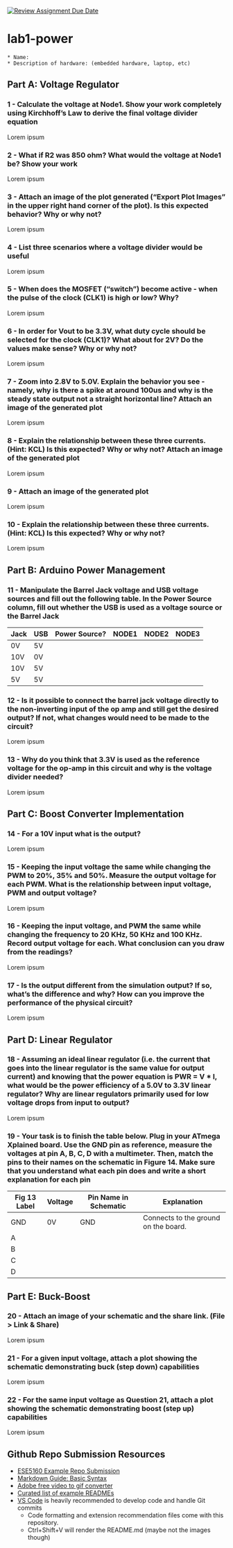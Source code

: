 [![Review Assignment Due Date](https://classroom.github.com/assets/deadline-readme-button-24ddc0f5d75046c5622901739e7c5dd533143b0c8e959d652212380cedb1ea36.svg)](https://classroom.github.com/a/x_MqueB0)
# lab1-power

    * Name: 
    * Description of hardware: (embedded hardware, laptop, etc) 

## Part A: Voltage Regulator

### 1 - Calculate the voltage at Node1. Show your work completely using Kirchhoff’s Law to derive the final voltage divider equation

Lorem ipsum

### 2 - What if R2 was 850 ohm? What would the voltage at Node1 be? Show your work

Lorem ipsum

### 3 - Attach an image of the plot generated (“Export Plot Images” in the upper right hand corner of the plot). Is this expected behavior? Why or why not?

Lorem ipsum

### 4 - List three scenarios where a voltage divider would be useful

Lorem ipsum

### 5 - When does the MOSFET (“switch”) become active - when the pulse of the clock (CLK1) is high or low? Why?

Lorem ipsum

### 6 - In order for Vout to be 3.3V, what duty cycle should be selected for the clock (CLK1)? What about for 2V? Do the values make sense? Why or why not?

Lorem ipsum

### 7 - Zoom into 2.8V to 5.0V. Explain the behavior you see - namely, why is there a spike at around 100us and why is the steady state output not a straight horizontal line? Attach an image of the generated plot

Lorem ipsum

### 8 - Explain the relationship between these three currents. (Hint: KCL) Is this expected? Why or why not? Attach an image of the generated plot

Lorem ipsum

### 9 - Attach an image of the generated plot

Lorem ipsum

### 10 - Explain the relationship between these three currents. (Hint: KCL) Is this expected? Why or why not?

Lorem ipsum

## Part B: Arduino Power Management

### 11 - Manipulate the Barrel Jack voltage and USB voltage sources and fill out the following table. In the Power Source column, fill out whether the USB is used as a voltage source or the Barrel Jack

| **Jack**  | **USB**  | **Power Source?**  | **NODE1**  | **NODE2**  | **NODE3**  |
|---------- |--------- |------------------- |----------- |----------- |----------- |
| 0V        | 5V       |                    |            |            |            |
| 10V       | 0V       |                    |            |            |            |
| 10V       | 5V       |                    |            |            |            |
| 5V        | 5V       |                    |            |            |            |

### 12 - Is it possible to connect the barrel jack voltage directly to the non-inverting input of the op amp and still get the desired output? If not, what changes would need to be made to the circuit?

Lorem ipsum

### 13 - Why do you think that 3.3V is used as the reference voltage for the op-amp in this circuit and why is the voltage divider needed?

Lorem ipsum

## Part C: Boost Converter Implementation

### 14 - For a 10V input what is the output?

Lorem ipsum

### 15 - Keeping the input voltage the same while changing the PWM to 20%, 35% and 50%. Measure the output voltage for each PWM. What is the relationship between input voltage, PWM and output voltage?

Lorem ipsum

### 16 - Keeping the input voltage, and PWM the same while changing the frequency to 20 KHz, 50 KHz and 100 KHz.  Record output voltage for each.  What conclusion can you draw from the readings?

Lorem ipsum

### 17 - Is the output different from the simulation output? If so, what’s the difference and why? How can you improve the performance of the physical circuit?

Lorem ipsum

## Part D: Linear Regulator

### 18 - Assuming an ideal linear regulator (i.e. the current that goes into the linear regulator is the same value for output current)  and knowing that the power equation is PWR = V * I, what would be the power efficiency of a 5.0V to 3.3V linear regulator? Why are linear regulators primarily used for low voltage drops from input to output?

Lorem ipsum

### 19 - Your task is to finish the table below. Plug in your ATmega Xplained board. Use the GND pin as reference, measure the voltages at pin A, B, C, D with a multimeter. Then, match the pins to their names on the schematic in Figure 14. Make sure that you understand what each pin does and write a short explanation for each pin

| **Fig 13 Label**  | **Voltage**  | **Pin Name in Schematic**  | **Explanation**                       |
|------------------ |------------- |--------------------------- |-------------------------------------- |
| GND               | 0V           | GND                        | Connects to the ground on the board.  |
| A                 |              |                            |                                       |
| B                 |              |                            |                                       |
| C                 |              |                            |                                       |
| D                 |              |                            |                                       |

## Part E: Buck-Boost

### 20 - Attach an image of your schematic and the share link. (File > Link & Share)

Lorem ipsum

### 21 - For a given input voltage, attach a plot showing the schematic demonstrating buck (step down) capabilities

Lorem ipsum

### 22 - For the same input voltage as Question 21, attach a plot showing the schematic demonstrating boost (step up) capabilities

Lorem ipsum

## Github Repo Submission Resources

* [ESE5160 Example Repo Submission](https://github.com/ese5160/example-repository-submission)
* [Markdown Guide: Basic Syntax](https://www.markdownguide.org/basic-syntax/)
* [Adobe free video to gif converter](https://www.adobe.com/express/feature/video/convert/video-to-gif)
* [Curated list of example READMEs](https://github.com/matiassingers/awesome-readme)
* [VS Code](https://code.visualstudio.com/) is heavily recommended to develop code and handle Git commits
  * Code formatting and extension recommendation files come with this repository.
  * Ctrl+Shift+V will render the README.md (maybe not the images though)
